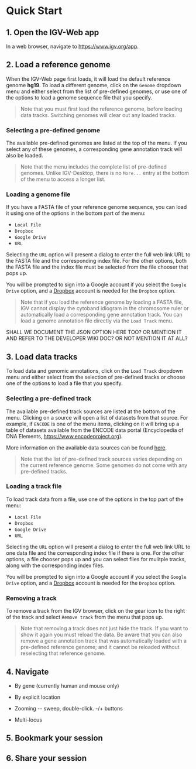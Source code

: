
# Quick Start

## 1. Open the IGV-Web app

In a web browser, navigate to <https://www.igv.org/app>.  

## 2. Load a reference genome
When the IGV-Web page first loads, it will load the default reference genome **hg19**. To load a different genome, click on the `Genome` dropdown menu and either select from the list of pre-defined genomes, or use one of the options to load a genome sequence file that you specify.

> Note that you must first load the reference genome, before loading data tracks. Switching genomes will clear out any loaded tracks.

### Selecting a pre-defined genome

The available pre-defined genomes are listed at the top of the menu. If you select any of these genomes, a corresponding gene annotation track will also be loaded.

> Note that the menu includes the complete list of pre-defined genomes. Unlike IGV-Desktop, there is no `More...` entry at the bottom of the menu to access a longer list.

### Loading a genome file

If you have a FASTA file of your reference genome sequence, you can load it using one of the options in the bottom part of the menu: 

* `Local File`
* `Dropbox`
* `Google Drive`
* `URL`

Selecting the `URL` option will present a dialog to enter the full web link URL to the FASTA file and the corresponding index file. For the other options, both the FASTA file and the index file must be selected from the file chooser that pops up.

You will be prompted to sign into a Google account if you select the `Google Drive` option, and a [Dropbox](https://www.dropbox.com) account is needed for the `Dropbox` option. 

> Note that if you load the reference genome by loading a FASTA file, IGV cannot display the cytoband idiogram in the chromosome ruler or automatically load a corresponding gene annotation track. You can load a genome annotation file directly via the `Load Track` menu.

SHALL WE DOCUMENT THE JSON OPTION HERE TOO? OR MENTION IT AND REFER TO THE DEVELOPER WIKI DOC? OR NOT MENTION IT AT ALL?

## 3. Load data tracks

To load data and genomic annotations, click on the `Load Track` dropdown menu and either select from the selection of pre-defined tracks or choose one of the options to load a file that you specify.

### Selecting a pre-defined track

The available pre-defined track sources are listed at the bottom of the menu. Clicking on a source will open a list of datasets from that source. For example, if `ENCODE` is one of the menu items, clicking on it will bring up a table of datasets available from the ENCODE data portal (Encyclopedia of DNA Elements, <https://www.encodeproject.org>). 
 
More information on the available data sources can be found [here](./dataSources.html). 

> Note that the list of pre-defined track sources varies depending on the current reference genome. Some genomes do not come with any pre-defined tracks. 

### Loading a track file

To load track data from a file, use one of the options in the top part of the menu: 

* `Local File`
* `Dropbox`
* `Google Drive`
* `URL`

Selecting the `URL` option will present a dialog to enter the full web link URL to one data file and the corresponding index file if there is one. For the other options, a file chooser pops up and you can select files for mulitple tracks, along with the corresponding index files.

You will be prompted to sign into a Google account if you select the `Google Drive` option, and a [Dropbox](https://www.dropbox.com) account is needed for the `Dropbox` option. 

### Removing a track

To remove a track from the IGV browser, click on the gear icon to the right of the track and select `Remove track` from the menu that pops up.

> Note that removing a track does not just hide the track. If you want to show it again you must reload the data. Be aware that you can also remove a gene annotation track that was automatically loaded with a pre-defined reference genome; and it cannot be reloaded without reselecting that reference genome. 

## 4. Navigate

* By gene  (currently human and mouse only)

* By explicit location

* Zooming -- sweep, double-click.  -/+ buttons

* Multi-locus

## 5. Bookmark your session

## 6. Share your session



